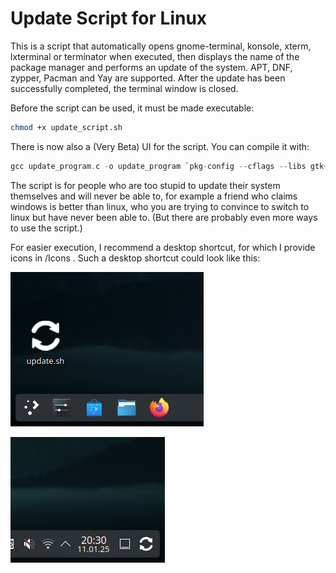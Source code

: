 # Update Script for Linux

This is a script that automatically opens gnome-terminal, konsole, xterm, lxterminal or terminator when executed, then displays the name of the package manager and performs an update of the system.
APT, DNF, zypper, Pacman and Yay are supported. After the update has been successfully completed, the terminal window is closed.

Before the script can be used, it must be made executable:
   ```bash
   chmod +x update_script.sh
   ```

There is now also a (Very Beta) UI for the script. You can compile it with:
   ```C
   gcc update_program.c -o update_program `pkg-config --cflags --libs gtk+-3.0`
   ```

The script is for people who are too stupid to update their system themselves and will never be able to, for example a friend who claims windows is better than linux, who you are trying to convince to switch to linux but have never been able to. (But there are probably even more ways to use the script.)

For easier execution, I recommend a desktop shortcut, for which I provide icons in /Icons . Such a desktop shortcut could look like this:

![Screenshot of the desktop shortcut on KDE Plasma](pictures/screenshot.png)

![Screenshot of the shortcut in the taskbar of KDE Plasma](pictures/screenshot2.png)
